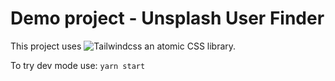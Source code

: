 # Demo project - Unsplash User Finder

This project uses ![Tailwindcss](https://tailwindcss.com/) an atomic CSS library.

To try dev mode use: `yarn start`

